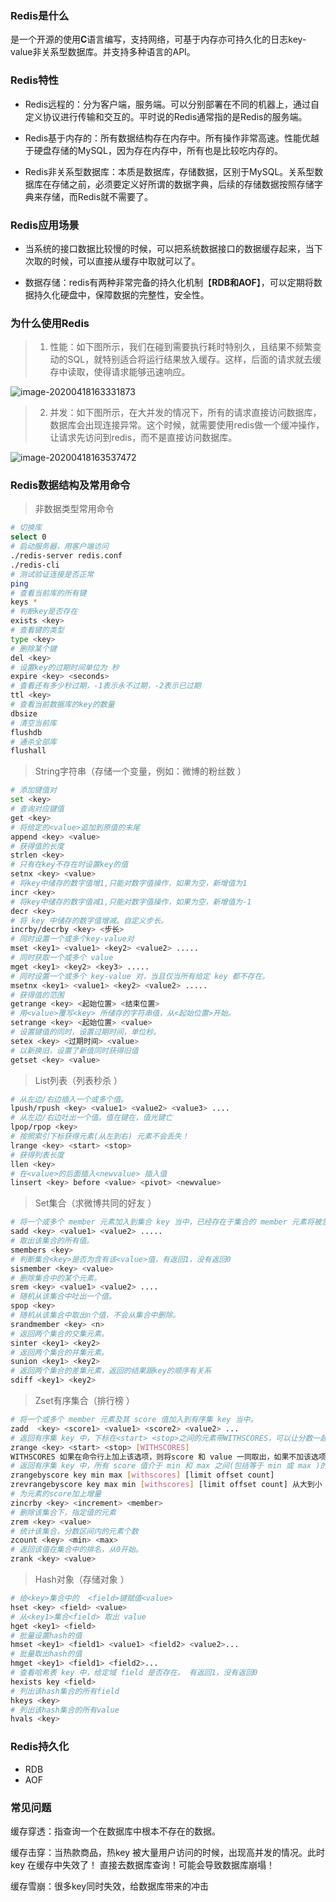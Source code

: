 ### Redis是什么

是一个开源的使用**C**语言编写，支持网络，可基于内存亦可持久化的日志key-value非关系型数据库。并支持多种语言的API。

### Redis特性

- Redis远程的：分为客户端，服务端。可以分别部署在不同的机器上，通过自定义协议进行传输和交互的。平时说的Redis通常指的是Redis的服务端。

- Redis基于内存的：所有数据结构存在内存中。所有操作非常高速。性能优越于硬盘存储的MySQL，因为存在内存中，所有也是比较吃内存的。

- Redis非关系型数据库：本质是数据库，存储数据，区别于MySQL。关系型数据库在存储之前，必须要定义好所谓的数据字典，后续的存储数据按照存储字典来存储，而Redis就不需要了。

### Redis应用场景

- 当系统的接口数据比较慢的时候，可以把系统数据接口的数据缓存起来，当下次取的时候，可以直接从缓存中取就可以了。

- 数据存储：redis有两种非常完备的持久化机制【**RDB和AOF**】，可以定期将数据持久化硬盘中，保障数据的完整性，安全性。

### 为什么使用Redis

> 1. 性能：如下图所示，我们在碰到需要执行耗时特别久，且结果不频繁变动的SQL，就特别适合将运行结果放入缓存。这样，后面的请求就去缓存中读取，使得请求能够迅速响应。

![image-20200418163331873](https://cxhello.oss-cn-beijing.aliyuncs.com/image/image-20200418163331873.png)

> 2. 并发：如下图所示，在大并发的情况下，所有的请求直接访问数据库，数据库会出现连接异常。这个时候，就需要使用redis做一个缓冲操作，让请求先访问到redis，而不是直接访问数据库。

![image-20200418163537472](https://cxhello.oss-cn-beijing.aliyuncs.com/image/image-20200418163537472.png)

### Redis数据结构及常用命令

> 非数据类型常用命令

```bash
# 切换库
select 0
# 启动服务器，用客户端访问
./redis-server redis.conf 
./redis-cli
# 测试验证连接是否正常
ping
# 查看当前库的所有键
keys *
# 判断key是否存在
exists <key>
# 查看键的类型
type <key>   
# 删除某个键
del <key>
# 设置key的过期时间单位为 秒
expire <key> <seconds>
# 查看还有多少秒过期，-1表示永不过期，-2表示已过期
ttl <key>
# 查看当前数据库的key的数量
dbsize
# 清空当前库
flushdb
# 通杀全部库 
flushall
```

> String字符串（存储一个变量，例如：微博的粉丝数 ）

```bash
# 添加键值对
set <key>
# 查询对应键值
get <key>
# 将给定的<value>追加到原值的末尾
append <key> <value>
# 获得值的长度
strlen <key> 
# 只有在key不存在时设置key的值
setnx <key> <value>
# 将key中储存的数字值增1,只能对数字值操作，如果为空，新增值为1
incr <key>
# 将key中储存的数字值减1,只能对数字值操作，如果为空，新增值为-1
decr <key>
# 将 key 中储存的数字值增减。自定义步长。
incrby/decrby <key> <步长>
# 同时设置一个或多个key-value对  
mset <key1> <value1> <key2> <value2> ..... 
# 同时获取一个或多个 value  
mget <key1> <key2> <key3> ..... 
# 同时设置一个或多个 key-value 对，当且仅当所有给定 key 都不存在。
msetnx <key1> <value1> <key2> <value2> ..... 
# 获得值的范围
getrange <key> <起始位置> <结束位置>
# 用<value>覆写<key> 所储存的字符串值，从<起始位置>开始。
setrange <key> <起始位置> <value>
# 设置键值的同时，设置过期时间，单位秒。
setex <key> <过期时间> <value>
# 以新换旧，设置了新值同时获得旧值
getset <key> <value>

```

> List列表（列表秒杀 ）

```bash
# 从左边/右边插入一个或多个值。 
lpush/rpush <key> <value1> <value2> <value3> ....
# 从左边/右边吐出一个值。值在键在，值光键亡
lpop/rpop <key> 
# 按照索引下标获得元素(从左到右) 元素不会丢失！
lrange <key> <start> <stop>
# 获得列表长度 
llen <key>
# 在<value>的后面插入<newvalue> 插入值
linsert <key> before <value> <pivot> <newvalue>

```

> Set集合（求微博共同的好友 ）

```bash
# 将一个或多个 member 元素加入到集合 key 当中，已经存在于集合的 member 元素将被忽略。
sadd <key> <value1> <value2> .....   
# 取出该集合的所有值。
smembers <key>
# 判断集合<key>是否为含有该<value>值，有返回1，没有返回0
sismember <key> <value>
# 删除集合中的某个元素。
srem <key> <value1> <value2> ....
# 随机从该集合中吐出一个值。
spop <key>  
# 随机从该集合中取出n个值，不会从集合中删除。
srandmember <key> <n>
# 返回两个集合的交集元素。
sinter <key1> <key2>  
# 返回两个集合的并集元素。
sunion <key1> <key2>  
# 返回两个集合的差集元素，返回的结果跟key的顺序有关系
sdiff <key1> <key2>  

```

> Zset有序集合（排行榜 ）

```bash
# 将一个或多个 member 元素及其 score 值加入到有序集 key 当中。
zadd  <key> <score1> <value1> <score2> <value2> ...
# 返回有序集 key 中，下标在<start> <stop>之间的元素带WITHSCORES，可以让分数一起和值返回到结果集。
zrange <key> <start> <stop> [WITHSCORES]  
WITHSCORES 如果在命令行上加上该选项，则将score 和 value 一同取出，如果不加该选项，则只取value值！
# 返回有序集 key 中，所有 score 值介于 min 和 max 之间(包括等于 min 或 max )的成员。有序集成员按 score 值递增(从小到大)次序排列。 
zrangebyscore key min max [withscores] [limit offset count]
zrevrangebyscore key max min [withscores] [limit offset count] 从大到小
# 为元素的score加上增量
zincrby <key> <increment> <member>
# 删除该集合下，指定值的元素 
zrem <key> <value>  
# 统计该集合，分数区间内的元素个数
zcount <key> <min> <max>
# 返回该值在集合中的排名，从0开始。
zrank <key> <value>

```

> Hash对象（存储对象 ）

```bash
# 给<key>集合中的  <field>键赋值<value>
hset <key> <field> <value>
# 从<key1>集合<field> 取出 value
hget <key1> <field>
# 批量设置hash的值
hmset <key1> <field1> <value1> <field2> <value2>...   
# 批量取出hash的值
hmget <key1> <field1> <field2>...   
# 查看哈希表 key 中，给定域 field 是否存在。 有返回1，没有返回0
hexists key <field>
# 列出该hash集合的所有field
hkeys <key>
# 列出该hash集合的所有value
hvals <key>
```

### Redis持久化

- RDB
- AOF

### 常见问题

缓存穿透：指查询一个在数据库中根本不存在的数据。

缓存击穿：当热款商品，热key 被大量用户访问的时候，出现高并发的情况。此时key 在缓存中失效了！ 直接去数据库查询！可能会导致数据库崩塌！

缓存雪崩：很多key同时失效，给数据库带来的冲击

